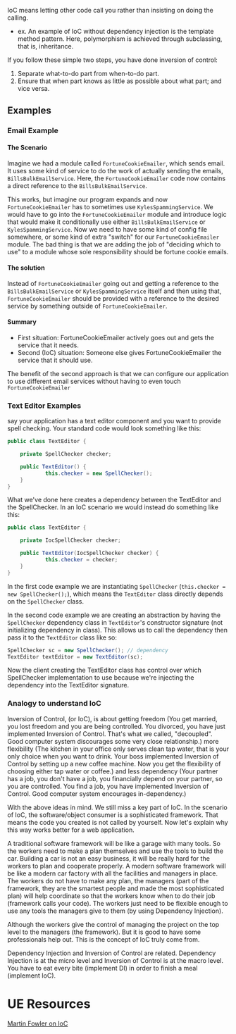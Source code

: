 
IoC means letting other code call you rather than insisting on doing the calling.
- ex. An example of IoC without dependency injection is the template method pattern. Here, polymorphism is achieved through subclassing, that is, inheritance.

If you follow these simple two steps, you have done inversion of control:
1. Separate what-to-do part from when-to-do part.
2. Ensure that when part knows as little as possible about what part; and vice versa.

## Examples

### Email Example
#### The Scenario
Imagine we had a module called `FortuneCookieEmailer`, which sends email. It uses some kind of service to do the work of actually sending the emails, `BillsBulkEmailService`. Here, the `FortuneCookieEmailer` code now contains a direct reference to the `BillsBulkEmailService`.

This works, but imagine our program expands and now `FortuneCookieEmailer` has to sometimes use `KylesSpammingService`. We would have to go into the `FortuneCookieEmailer` module and introduce logic that would make it conditionally use either `BillsBulkEmailService` or `KylesSpammingService`. Now we need to have some kind of config file somewhere, or some kind of extra "switch" for our `FortuneCookieEmailer` module. The bad thing is that we are adding the job of "deciding which to use" to a module whose sole responsibility should be fortune cookie emails.

#### The solution
Instead of `FortuneCookieEmailer` going out and getting a reference to the `BillsBulkEmailService` or `KylesSpammingService` itself and then using that, `FortuneCookieEmailer` should be provided with a reference to the desired service by something outside of `FortuneCookieEmailer`.

#### Summary
- First situation: FortuneCookieEmailer actively goes out and gets the service that it needs.
- Second (IoC) situation: Someone else gives FortuneCookieEmailer the service that it should use.

The benefit of the second approach is that we can configure our application to use different email services without having to even touch `FortuneCookieEmailer`

### Text Editor Examples
say your application has a text editor component and you want to provide spell checking. Your standard code would look something like this:
```cs
public class TextEditor {

	private SpellChecker checker;

	public TextEditor() {
			this.checker = new SpellChecker();
	}
}
```
What we've done here creates a dependency between the TextEditor and the SpellChecker. In an IoC scenario we would instead do something like this:

```cs
public class TextEditor {

	private IocSpellChecker checker;

	public TextEditor(IocSpellChecker checker) {
			this.checker = checker;
	}
}
```

In the first code example we are instantiating `SpellChecker` (`this.checker = new SpellChecker();`), which means the `TextEditor` class directly depends on the `SpellChecker` class.

In the second code example we are creating an abstraction by having the `SpellChecker` dependency class in `TextEditor`'s constructor signature (not initializing dependency in class). This allows us to call the dependency then pass it to the `TextEditor` class like so:

```cs
SpellChecker sc = new SpellChecker(); // dependency
TextEditor textEditor = new TextEditor(sc);
```

Now the client creating the TextEditor class has control over which SpellChecker implementation to use because we're injecting the dependency into the TextEditor signature.

### Analogy to understand IoC
Inversion of Control, (or IoC), is about getting freedom (You get married, you lost freedom and you are being controlled. You divorced, you have just implemented Inversion of Control. That's what we called, "decoupled". Good computer system discourages some very close relationship.) more flexibility (The kitchen in your office only serves clean tap water, that is your only choice when you want to drink. Your boss implemented Inversion of Control by setting up a new coffee machine. Now you get the flexibility of choosing either tap water or coffee.) and less dependency (Your partner has a job, you don't have a job, you financially depend on your partner, so you are controlled. You find a job, you have implemented Inversion of Control. Good computer system encourages in-dependency.)

With the above ideas in mind. We still miss a key part of IoC. In the scenario of IoC, the software/object consumer is a sophisticated framework. That means the code you created is not called by yourself. Now let's explain why this way works better for a web application.

A traditional software framework will be like a garage with many tools. So the workers need to make a plan themselves and use the tools to build the car. Building a car is not an easy business, it will be really hard for the workers to plan and cooperate properly. A modern software framework will be like a modern car factory with all the facilities and managers in place. The workers do not have to make any plan, the managers (part of the framework, they are the smartest people and made the most sophisticated plan) will help coordinate so that the workers know when to do their job (framework calls your code). The workers just need to be flexible enough to use any tools the managers give to them (by using Dependency Injection).

Although the workers give the control of managing the project on the top level to the managers (the framework). But it is good to have some professionals help out. This is the concept of IoC truly come from.

Dependency Injection and Inversion of Control are related. Dependency Injection is at the micro level and Inversion of Control is at the macro level. You have to eat every bite (implement DI) in order to finish a meal (implement IoC).


# UE Resources
[Martin Fowler on IoC](https://martinfowler.com/bliki/InversionOfControl.html)